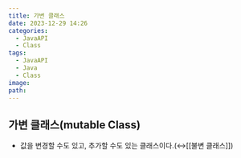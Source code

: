 ```yaml
---
title: 가변 클래스
date: 2023-12-29 14:26
categories:
  - JavaAPI
  - Class
tags:
  - JavaAPI
  - Java
  - Class
image: 
path:
---
```

## 가변 클래스(mutable Class)
+ 값을 변경할 수도 있고, 추가할 수도 있는 클래스이다.(↔[[불변 클래스]])